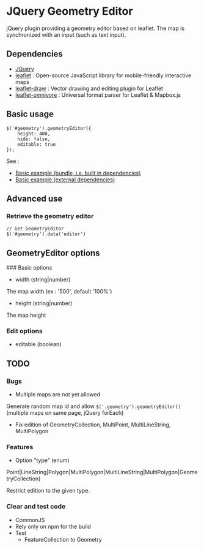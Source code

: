 # JQuery Geometry Editor

jQuery plugin providing a geometry editor based on leaflet. The map is synchronized with an input (such as text input).

## Dependencies

* [JQuery](https://jquery.com/)
* [leaflet](http://leafletjs.com/) : Open-source JavaScript library for mobile-friendly interactive maps
* [leaflet-draw](https://github.com/Leaflet/Leaflet.draw) : Vector drawing and editing plugin for Leaflet
* [leaflet-omnivore](https://github.com/mapbox/leaflet-omnivore) : Universal format parser for Leaflet & Mapbox.js

## Basic usage

```
$('#geometry').geometryEditor({
    height: 400,
    hide: false,
    editable: true
});
```

See :

* [Basic example (bundle, i.e. built in dependencies)](example/basic.html)
* [Basic example (external dependencies)](example/basic-without-bundle.html)


## Advanced use

### Retrieve the geometry editor

```
// Get GeometryEditor
$('#geometry').data('editor')
```

## GeometryEditor options

### Basic options

* width (string|number)

The map width (ex : '500', default '100%')

* height (string|number)

The map height

### Edit options

* editable (boolean)


## TODO

### Bugs

* Multiple maps are not yet allowed

Generate random map id and allow ```$('.geometry').geometryEditor()``` (multiple maps on same page, jQuery forEach)

* Fix edition of GeometryCollection, MultiPoint, MultiLineString, MultiPolygon

### Features

* Option "type" (enum)

Point|LineString|Polygon|MultiPolygon|MultiLineString|MultiPolygon|GeometryCollection)

Restrict edition to the given type.

### Clear and test code

* CommonJS
* Rely only on npm for the build
* Test
    * FeatureCollection to Geometry
